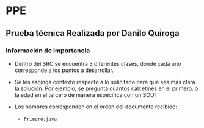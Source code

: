 # PPE

## Prueba técnica Realizada por Danilo Quiroga 

### Información de importancia

* Dentro del SRC se encuentra 3 diferentes clases, dónde cada uno corresponde a los puntos a desarrollar.

* Se les asginga contexto respecto a lo solicitado para que sea más clara la solución.
Por ejemplo, se pregunta cuantos calcetines en el primero, o la edad en el tercero de manera especifica con un SOUT 
 
 * Los nombres corresponden en el orden del documento recibido:
 
    * `Primero.java` 
